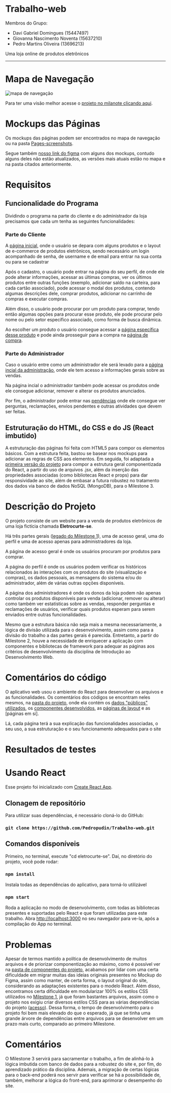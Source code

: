 # Trabalho-web

Membros do Grupo:
- Davi Gabriel Domingues (15447497)
- Giovanna Nascimento Noventa (15637210)
- Pedro Martins Oliveira (13696213)

Uma loja online de produtos eletrônicos

---
# Mapa de Navegação
![mapa de navegação](UX-eletrocurtese.png "Mapa")

Para ter uma visão melhor acesse o [projeto no milanote clicando aqui](https://app.milanote.com/1TWIzG1gYJgXeW?p=rvOTCrnhBY9).

# Mockups das Páginas
Os mockups das páginas podem ser encontrados no mapa de navegação ou na pasta [Pages-screenshots](Pages-screenshots/).

Segue também [nosso link do figma](https://www.figma.com/design/8Pk9ykizcWYiU7RxIeDDsV/Design-Principal?node-id=33-2&t=8IoWAMFarDPiJcpR-1) com alguns dos mockups, contudo alguns deles não estão atualizados, as versões mais atuais estão no mapa e na pasta citados anteriormente.

# Requisitos

## Funcionalidade do Programa
Dividindo o programa na parte do cliente e do administrador da loja precisamos que cada um tenha as seguintes funcionalidades:

### Parte do Cliente

A [página inicial](eletrocurte-se/src/pages/PaginaInicial.jsx), onde o usuário se depara com alguns produtos e o layout de e-commerce de produtos eletrônicos, sendo necessário um login acompanhado de senha, de username e de email para entrar na sua conta ou para se cadastrar

Após o cadastro, o usuário pode entrar na página do seu perfil, de onde ele pode alterar informações, acessar as últimas compras, ver os últimos produtos entre outras funções (exemplo, adicionar saldo na carteira, para cada cartão associado), pode acessar o modal dos produtos, contendo algumas descrições dele, comprar produtos, adicionar no carrinho de compras e executar compras.

Além disso, o usuário pode procurar por um produto para comprar, tendo então algumas opções para procurar esse produto, ele pode procurar pelo nome ou pelo setor específico associado, como forma de busca dinâmica.

Ao escolher um produto o usuário consegue acessar a [página específica desse produto](eletrocurte-se/src/pages/PaginaSetor.jsx) e pode ainda prosseguir para a compra na [página de compra](eletrocurte-se/src/pages/PaginaProduto.jsx).

### Parte do Administrador
Caso o usuário entre como um administrador ele será levado para a [página incial da administração](eletrocurte-se/src/pages/Desempenho.jsx), onde ele tem acesso a informações gerais sobre as vendas.

Na página incial o administrador também pode acessar os produtos onde ele consegue adicionar, remover e alterar os produtos anunciados.

Por fim, o administrador pode entrar nas [pendências](eletrocurte-se/src/pages/Pendencias.jsx) onde ele consegue ver perguntas, reclamações, envios pendentes e outras atividades que devem ser feitas.

## Estruturação do HTML, do CSS e do JS (React imbutido)
A estruturação das páginas foi feita com HTML5 para compor os elementos básicos. Com a estrutura feita, bastou se basear nos mockups para adicionar as regras de CSS aos elementos. Em seguida, foi adaptada a [primeira versão do projeto](Old-Version) para compor a estrutura geral componentizada do React, a partir do uso de arquivos .jsx, além da inserção das propriedades associadas (como bibliotecas React e props) para dar responsividade ao site, além de embasar a futura robustez no tratamento dos dados via banco de dados NoSQL (MongoDB), para o Milestone 3.

# Descrição do Projeto
O projeto consiste de um website para a venda de produtos eletrônicos de uma loja fictícia chamada **Eletrocurte-se**.

Há três partes gerais ([legado do Milestone 1](Old-Version)), uma de acesso geral, uma do perfil e uma de acesso apenas para administradores da loja.

A página de acesso geral é onde os usuários procuram por produtos para comprar.

A página do perfil é onde os usuários podem verificar os históricos relacionados às interações com os produtos do site (visualização e compras), os dados pessoais, as mensagens do sistema e/ou do administrador, além de várias outras opções disponíveis.

A página dos administradores é onde os donos da loja podem não apenas controlar os produtos disponíveis para venda (adicionar, remover ou alterar) como também ver estatísticas sobre as vendas, responder perguntas e reclamações de usuários, verificar quais produtos esperam para serem enviados entre outras funcionalidades.

Mesmo que a estrutura básica não seja mais a mesma necessariamente, a lógica de divisão utilizada para o desenvolvimento, assim como para a divisão do trabalho a das partes gerais é parecida. Entretanto, a partir do Milestone 2, houve a necessidade de enriquecer a aplicação com componentes e bibliotecas de framework para adequar as páginas aos critérios de desenvolvimento da disciplina de Introdução ao Desenvolvimento Web.

# Comentários do código

O aplicativo web usou o ambiente do React para desenvolver os arquivos e as funcionalidades. Os comentários dos códigos se encontram neles mesmos, na [pasta do projeto](eletrocurte-se), onde ela contém os [dados "públicos" utilizados](eletrocurte-se/public), os [componentes desenvolvidos](eletrocurte-se/src/components), as [páginas de layout](eletrocurte-se/src/styles) e as [páginas em si].

Lá, cada página terá a sua explicação das funcionalidades associadas, o seu uso, a sua estruturação e o seu funcionamento adequados para o site

# Resultados de testes

# Usando React

Esse projeto foi inicializado com [Create React App](https://github.com/facebook/create-react-app).

## Clonagem de repositório

Para utilizar suas dependências, é necessário cloná-lo do GitHub:
### `git clone https://github.com/Pedropudin/Trabalho-web.git`

## Comandos disponíveis

Primeiro, no terminal, execute "cd eletrocurte-se". Daí, no diretório do projeto, você pode rodar: 

### `npm install`

Instala todas as dependências do aplicativo, para torná-lo utilizável

### `npm start`

Roda a aplicação no modo de desenvolvimento, com todas as bibliotecas presentes e suportadas pelo React e que foram utilizadas para este trabalho.
Abra [http://localhost:3000](http://localhost:3000) no seu navegador para ve-la, após a compilação do App no terminal.


# Problemas

Apesar de termos mantido a política de desenvolvimento de muitos arquivos e de priorizar componentização ao máximo, como é possível ver na [pasta de componentes do projeto](eletrocurte-se/src/components/), acabamos por lidar com uma certa dificuldade em migrar muitas das ideias originais presentes no Mockup do Figma, assim como manter, de certa forma, o layout original do site, considerando as adaptações existentes para o modelo React. Além disso, encontramos certa dificuldade em modularizar 100% os estilos CSS utilizados no [Milestone 1](Old-Version/), já que foram bastantes arquivos, assim como o projeto nos exigiu criar diversos estilos CSS para as várias dependências do projeto ([acesso](eletrocurte-se/src/styles/)). Dessa forma, o tempo de desenvolvimento para o projeto foi bem mais elevado do que o esperado, já que se tinha uma grande árvore de dependências entre arquivos para se desenvolver em um prazo mais curto, comparado ao primeiro Milestone.

# Comentários
O Milestone 3 servirá para sacramentar o trabalho, a fim de alinhá-lo à lógica imbutida com banco de dados para a robustez do site e, por fim, do aprendizado prático da disciplina. Ademais, a migração de certas lógicas para o back-end poderá nos servir para verificar se há a possibilidade de, também, melhorar a lógica do front-end, para aprimorar o desempenho do site.

<!--

### `npm test`

Launches the test runner in the interactive watch mode.\
See the section about [running tests](https://facebook.github.io/create-react-app/docs/running-tests) for more information.

### `npm run build`

Builds the app for production to the `build` folder.\
It correctly bundles React in production mode and optimizes the build for the best performance.

The build is minified and the filenames include the hashes.\
Your app is ready to be deployed!

See the section about [deployment](https://facebook.github.io/create-react-app/docs/deployment) for more information.

### `npm run eject`

**Note: this is a one-way operation. Once you `eject`, you can't go back!**

If you aren't satisfied with the build tool and configuration choices, you can `eject` at any time. This command will remove the single build dependency from your project.

Instead, it will copy all the configuration files and the transitive dependencies (webpack, Babel, ESLint, etc) right into your project so you have full control over them. All of the commands except `eject` will still work, but they will point to the copied scripts so you can tweak them. At this point you're on your own.

You don't have to ever use `eject`. The curated feature set is suitable for small and middle deployments, and you shouldn't feel obligated to use this feature. However we understand that this tool wouldn't be useful if you couldn't customize it when you are ready for it.

-->
